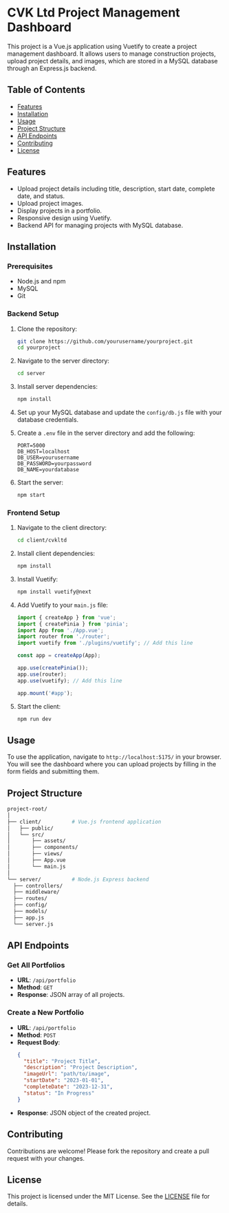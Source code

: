# CVK Ltd Project Management Dashboard

This project is a Vue.js application using Vuetify to create a project management dashboard. It allows users to manage construction projects, upload project details, and images, which are stored in a MySQL database through an Express.js backend.


## Table of Contents
- [Features](#features)
- [Installation](#installation)
- [Usage](#usage)
- [Project Structure](#project-structure)
- [API Endpoints](#api-endpoints)
- [Contributing](#contributing)
- [License](#license)

## Features
- Upload project details including title, description, start date, complete date, and status.
- Upload project images.
- Display projects in a portfolio.
- Responsive design using Vuetify.
- Backend API for managing projects with MySQL database.

## Installation

### Prerequisites
- Node.js and npm
- MySQL
- Git

### Backend Setup

1. Clone the repository:
    ```sh
    git clone https://github.com/yourusername/yourproject.git
    cd yourproject
    ```

2. Navigate to the server directory:
    ```sh
    cd server
    ```

3. Install server dependencies:
    ```sh
    npm install
    ```

4. Set up your MySQL database and update the `config/db.js` file with your database credentials.

5. Create a `.env` file in the server directory and add the following:
    ```env
    PORT=5000
    DB_HOST=localhost
    DB_USER=yourusername
    DB_PASSWORD=yourpassword
    DB_NAME=yourdatabase
    ```

6. Start the server:
    ```sh
    npm start
    ```

### Frontend Setup

1. Navigate to the client directory:
    ```sh
    cd client/cvkltd
    ```

2. Install client dependencies:
    ```sh
    npm install
    ```

3. Install Vuetify:
    ```sh
    npm install vuetify@next
    ```

4. Add Vuetify to your `main.js` file:
    ```js
    import { createApp } from 'vue';
    import { createPinia } from 'pinia';
    import App from './App.vue';
    import router from './router';
    import vuetify from './plugins/vuetify'; // Add this line

    const app = createApp(App);

    app.use(createPinia());
    app.use(router);
    app.use(vuetify); // Add this line

    app.mount('#app');
    ```

5. Start the client:
    ```sh
    npm run dev
    ```

## Usage
To use the application, navigate to `http://localhost:5175/` in your browser. You will see the dashboard where you can upload projects by filling in the form fields and submitting them.

## Project Structure
  ```sh
project-root/
│
├── client/          # Vue.js frontend application
│   ├── public/
│   └── src/
│       ├── assets/
│       ├── components/
│       ├── views/
│       ├── App.vue
│       └── main.js
│
└── server/          # Node.js Express backend
    ├── controllers/
    ├── middleware/
    ├── routes/
    ├── config/
    ├── models/
    ├── app.js
    └── server.js
```

## API Endpoints
### Get All Portfolios
- **URL**: `/api/portfolio`
- **Method**: `GET`
- **Response**: JSON array of all projects.

### Create a New Portfolio
- **URL**: `/api/portfolio`
- **Method**: `POST`
- **Request Body**: 
    ```json
    {
      "title": "Project Title",
      "description": "Project Description",
      "imageUrl": "path/to/image",
      "startDate": "2023-01-01",
      "completeDate": "2023-12-31",
      "status": "In Progress"
    }
    ```
- **Response**: JSON object of the created project.

## Contributing
Contributions are welcome! Please fork the repository and create a pull request with your changes.

## License
This project is licensed under the MIT License. See the [LICENSE](LICENSE) file for details.
